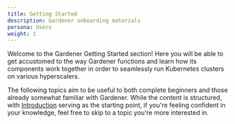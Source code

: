 ```yaml
---
title: Getting Started
description: Gardener onboarding materials
persona: Users
weight: 1
---
```


Welcome to the Gardener Getting Started section! Here you will be able to get accustomed to the way Gardener functions and learn how its components work together in order to seamlessly run Kubernetes clusters on various hyperscalers.

The following topics aim to be useful to both complete beginners and those already somewhat familiar with Gardener. While the content is structured, with [Introduction](./introduction/_index.md) serving as the starting point, if you're feeling confident in your knowledge, feel free to skip to a topic you're more interested in.